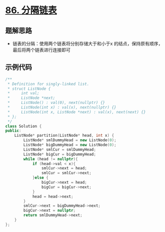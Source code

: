 # [86. 分隔链表](https://leetcode.cn/problems/partition-list/description/?envType=study-plan-v2&envId=top-interview-150)

## 题解思路

- 链表的分隔：使用两个链表将分别存储大于和小于x 的结点，保持原有顺序，最后将两个链表进行连接即可



## 示例代码

```C++
/**
 * Definition for singly-linked list.
 * struct ListNode {
 *     int val;
 *     ListNode *next;
 *     ListNode() : val(0), next(nullptr) {}
 *     ListNode(int x) : val(x), next(nullptr) {}
 *     ListNode(int x, ListNode *next) : val(x), next(next) {}
 * };
 */
class Solution {
public:
    ListNode* partition(ListNode* head, int x) {
        ListNode* smlDummyHead = new ListNode(0);
        ListNode* bigDummyHead = new ListNode(0);
        ListNode* smlCur = smlDummyHead;
        ListNode* bigCur = bigDummyHead;
        while (head != nullptr){
            if (head->val < x){
                smlCur->next = head;
                smlCur = smlCur->next;
            }else {
                bigCur->next = head;
                bigCur = bigCur->next;
            }
            head = head->next;
        }
        smlCur->next = bigDummyHead->next;
        bigCur->next = nullptr;
        return smlDummyHead->next;
    }
};
```

